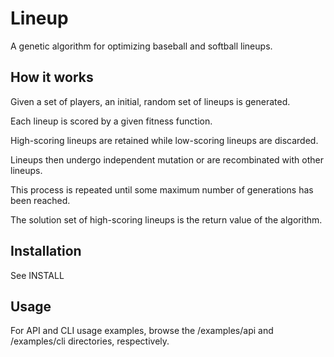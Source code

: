 Lineup
======

A genetic algorithm for optimizing baseball and softball lineups.

How it works
------------
Given a set of players, an initial, random set of lineups is generated.

Each lineup is scored by a given fitness function.

High-scoring lineups are retained while low-scoring lineups are discarded.

Lineups then undergo independent mutation or are recombinated with other lineups.

This process is repeated until some maximum number of generations has been reached.

The solution set of high-scoring lineups is the return value of the algorithm.

Installation
------------
See INSTALL

Usage
-----
For API and CLI usage examples, browse the /examples/api and /examples/cli directories, respectively.

